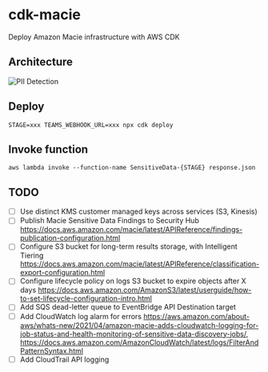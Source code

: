 # cdk-macie

Deploy Amazon Macie infrastructure with AWS CDK

## Architecture

![PII Detection](https://user-images.githubusercontent.com/1913316/159051507-507b5bb7-b264-4cfd-88c1-064609a64c49.jpeg)

## Deploy

```
STAGE=xxx TEAMS_WEBHOOK_URL=xxx npx cdk deploy
```

## Invoke function

```
aws lambda invoke --function-name SensitiveData-{STAGE} response.json
```

## TODO

- [ ] Use distinct KMS customer managed keys across services (S3, Kinesis)
- [ ] Publish Macie Sensitive Data Findings to Security Hub https://docs.aws.amazon.com/macie/latest/APIReference/findings-publication-configuration.html
- [ ] Configure S3 bucket for long-term results storage, with Intelligent Tiering https://docs.aws.amazon.com/macie/latest/APIReference/classification-export-configuration.html
- [ ] Configure lifecycle policy on logs S3 bucket to expire objects after X days https://docs.aws.amazon.com/AmazonS3/latest/userguide/how-to-set-lifecycle-configuration-intro.html
- [ ] Add SQS dead-letter queue to EventBridge API Destination target
- [ ] Add CloudWatch log alarm for errors https://aws.amazon.com/about-aws/whats-new/2021/04/amazon-macie-adds-cloudwatch-logging-for-job-status-and-health-monitoring-of-sensitive-data-discovery-jobs/, https://docs.aws.amazon.com/AmazonCloudWatch/latest/logs/FilterAndPatternSyntax.html
- [ ] Add CloudTrail API logging
